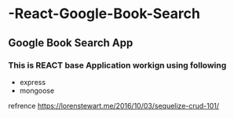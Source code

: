 # -React-Google-Book-Search
## Google Book Search App

### This is REACT base Application workign using following 
* express
* mongoose 

refrence 
https://lorenstewart.me/2016/10/03/sequelize-crud-101/
